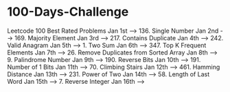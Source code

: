 # 100-Days-Challenge
Leetcode 100 Best Rated Problems
Jan 1st --> 136. Single Number
Jan 2nd --> 169. Majority Element
Jan 3rd --> 217. Contains Duplicate
Jan 4th --> 242. Valid Anagram
Jan 5th --> 1. Two Sum
Jan 6th --> 347. Top K Frequent Elements
Jan 7th --> 26. Remove Duplicates from Sorted Array
Jan 8th --> 9. Palindrome Number
Jan 9th --> 190. Reverse Bits
Jan 10th --> 191. Number of 1 Bits
Jan 11th --> 70. Climbing Stairs
Jan 12th --> 461. Hamming Distance
Jan 13th --> 231. Power of Two
Jan 14th --> 58. Length of Last Word
Jan 15th --> 7. Reverse Integer
Jan 16th --> 

